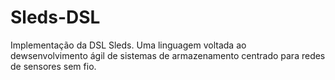 # Sleds-DSL
Implementação da DSL Sleds. Uma linguagem voltada ao dewsenvolvimento ágil de sistemas de armazenamento centrado para redes de sensores sem fio.

